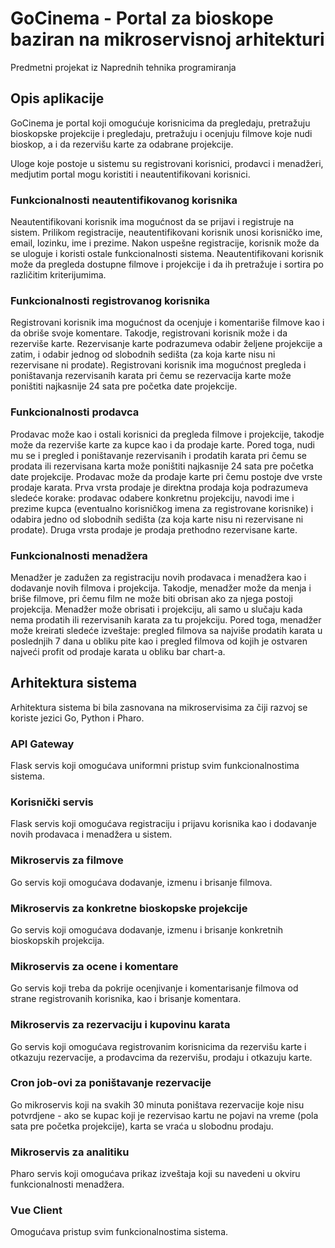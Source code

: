 <h1>GoCinema - Portal za bioskope baziran na mikroservisnoj arhitekturi</h1>
Predmetni projekat iz Naprednih tehnika programiranja

<h2>Opis aplikacije</h2>
GoCinema je portal koji omogućuje korisnicima da pregledaju, pretražuju bioskopske projekcije i pregledaju, pretražuju i ocenjuju filmove koje nudi bioskop, a i da rezervišu karte za odabrane projekcije. 

Uloge koje postoje u sistemu su registrovani korisnici, prodavci i menadžeri, medjutim portal mogu koristiti i neautentifikovani korisnici.

<h3>Funkcionalnosti neautentifikovanog korisnika</h3>
Neautentifikovani korisnik ima mogućnost da se prijavi i registruje na sistem. Prilikom registracije, neautentifikovani korisnik unosi korisničko ime, email, lozinku, ime i prezime. Nakon uspešne registracije, korisnik može da se uloguje i koristi ostale funkcionalnosti sistema. Neautentifikovani korisnik može da pregleda dostupne filmove i projekcije i da ih pretražuje i sortira po različitim kriterijumima.

<h3>Funkcionalnosti registrovanog korisnika</h3>
Registrovani korisnik ima mogućnost da ocenjuje i komentariše filmove kao i da obriše svoje komentare. Takodje, registrovani korisnik može i da rezerviše karte. Rezervisanje karte podrazumeva odabir željene projekcije a zatim, i odabir jednog od slobodnih sedišta (za koja karte nisu ni rezervisane ni prodate). Registrovani korisnik ima mogućnost pregleda i poništavanja rezervisanih karata pri čemu se rezervacija karte može poništiti najkasnije 24 sata pre početka date projekcije.

<h3>Funkcionalnosti prodavca</h3>
Prodavac može kao i ostali korisnici da pregleda filmove i projekcije, takodje može da rezerviše karte za kupce kao i da prodaje karte. Pored toga, nudi mu se i pregled i poništavanje rezervisanih i prodatih karata pri čemu se prodata ili rezervisana karta može poništiti najkasnije 24 sata pre početka date projekcije. 
Prodavac može da prodaje karte pri čemu postoje dve vrste prodaje karata. Prva vrsta prodaje je direktna prodaja koja podrazumeva sledeće korake: prodavac odabere konkretnu projekciju, navodi ime i prezime kupca (eventualno korisničkog imena za registrovane korisnike) i odabira jedno od slobodnih sedišta (za koja karte nisu ni rezervisane ni prodate). Druga vrsta prodaje je prodaja prethodno rezervisane karte.

<h3>Funkcionalnosti menadžera</h3>
Menadžer je zadužen za registraciju novih prodavaca i menadžera kao i dodavanje novih filmova i projekcija. Takodje, menadžer može da menja i briše filmove, pri čemu film ne može biti obrisan ako za njega postoji projekcija. Menadžer može obrisati i projekciju, ali samo u slučaju kada nema prodatih ili rezervisanih karata za tu projekciju. Pored toga, menadžer može kreirati sledeće izveštaje: pregled filmova sa najviše prodatih karata u poslednjih 7 dana u obliku pite kao i pregled filmova od kojih je ostvaren najveći profit od prodaje karata u obliku bar chart-a.

<h2>Arhitektura sistema</h2>
Arhitektura sistema bi bila zasnovana na mikroservisima za čiji razvoj se koriste jezici Go, Python i Pharo.

<h3>API Gateway</h3>
Flask servis koji omogućava uniformni pristup svim funkcionalnostima sistema.

<h3>Korisnički servis</h3>
Flask servis koji omogućava registraciju i prijavu korisnika kao i dodavanje novih prodavaca i menadžera u sistem.

<h3>Mikroservis za filmove</h3>
Go servis koji omogućava dodavanje, izmenu i brisanje filmova.

<h3>Mikroservis za konkretne bioskopske projekcije</h3>
Go servis koji omogućava dodavanje, izmenu i brisanje konkretnih bioskopskih projekcija.

<h3>Mikroservis za ocene i komentare</h3>
Go servis koji treba da pokrije ocenjivanje i komentarisanje filmova od strane registrovanih korisnika, kao i brisanje komentara.

<h3>Mikroservis za rezervaciju i kupovinu karata</h3>
Go servis koji omogućava registrovanim korisnicima da rezervišu karte i otkazuju rezervacije, a prodavcima da rezervišu, prodaju i otkazuju karte.

<h3>Cron job-ovi za poništavanje rezervacije</h3>
Go mikroservis koji na svakih 30 minuta poništava rezervacije koje nisu potvrdjene - ako se kupac koji je rezervisao kartu ne pojavi na vreme (pola sata pre početka projekcije), karta se vraća u slobodnu prodaju.

<h3>Mikroservis za analitiku</h3>
Pharo servis koji omogućava prikaz izveštaja koji su navedeni u okviru funkcionalnosti menadžera.

<h3>Vue Client</h3>
Omogućava pristup svim funkcionalnostima sistema.
